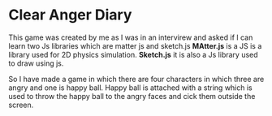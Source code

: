 # Clear Anger Diary
This game was created by me as I was in an intervirew and asked if I can learn two Js libraries which are matter js and sketch.js
**MAtter.js** is a JS is a library used for 2D physics simulation.
**Sketch.js** it is also a Js library used to draw using js.

So I have made a game in which there are four characters in which three are angry and one is happy ball. Happy ball is attached with a string which is used to throw the happy ball to the angry faces and cick them outside the screen.


